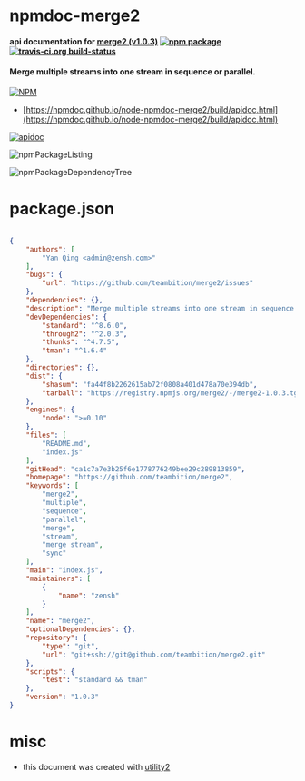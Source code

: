 # npmdoc-merge2

#### api documentation for  [merge2 (v1.0.3)](https://github.com/teambition/merge2)  [![npm package](https://img.shields.io/npm/v/npmdoc-merge2.svg?style=flat-square)](https://www.npmjs.org/package/npmdoc-merge2) [![travis-ci.org build-status](https://api.travis-ci.org/npmdoc/node-npmdoc-merge2.svg)](https://travis-ci.org/npmdoc/node-npmdoc-merge2)

#### Merge multiple streams into one stream in sequence or parallel.

[![NPM](https://nodei.co/npm/merge2.png?downloads=true&downloadRank=true&stars=true)](https://www.npmjs.com/package/merge2)

- [https://npmdoc.github.io/node-npmdoc-merge2/build/apidoc.html](https://npmdoc.github.io/node-npmdoc-merge2/build/apidoc.html)

[![apidoc](https://npmdoc.github.io/node-npmdoc-merge2/build/screenCapture.buildCi.browser.%252Ftmp%252Fbuild%252Fapidoc.html.png)](https://npmdoc.github.io/node-npmdoc-merge2/build/apidoc.html)

![npmPackageListing](https://npmdoc.github.io/node-npmdoc-merge2/build/screenCapture.npmPackageListing.svg)

![npmPackageDependencyTree](https://npmdoc.github.io/node-npmdoc-merge2/build/screenCapture.npmPackageDependencyTree.svg)



# package.json

```json

{
    "authors": [
        "Yan Qing <admin@zensh.com>"
    ],
    "bugs": {
        "url": "https://github.com/teambition/merge2/issues"
    },
    "dependencies": {},
    "description": "Merge multiple streams into one stream in sequence or parallel.",
    "devDependencies": {
        "standard": "^8.6.0",
        "through2": "^2.0.3",
        "thunks": "^4.7.5",
        "tman": "^1.6.4"
    },
    "directories": {},
    "dist": {
        "shasum": "fa44f8b2262615ab72f0808a401d478a70e394db",
        "tarball": "https://registry.npmjs.org/merge2/-/merge2-1.0.3.tgz"
    },
    "engines": {
        "node": ">=0.10"
    },
    "files": [
        "README.md",
        "index.js"
    ],
    "gitHead": "ca1c7a7e3b25f6e1778776249bee29c289813859",
    "homepage": "https://github.com/teambition/merge2",
    "keywords": [
        "merge2",
        "multiple",
        "sequence",
        "parallel",
        "merge",
        "stream",
        "merge stream",
        "sync"
    ],
    "main": "index.js",
    "maintainers": [
        {
            "name": "zensh"
        }
    ],
    "name": "merge2",
    "optionalDependencies": {},
    "repository": {
        "type": "git",
        "url": "git+ssh://git@github.com/teambition/merge2.git"
    },
    "scripts": {
        "test": "standard && tman"
    },
    "version": "1.0.3"
}
```



# misc
- this document was created with [utility2](https://github.com/kaizhu256/node-utility2)
